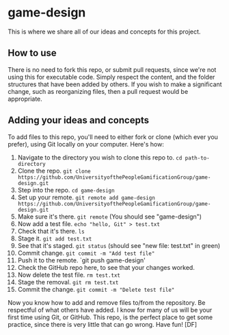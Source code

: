 # game-design
This is where we share all of our ideas and concepts for this project.

## How to use
There is no need to fork this repo, or submit pull requests, since we're not using this for executable code. Simply respect the content, and the folder structures that have been added by others. If you wish to make a significant change, such as reorganizing files, then a pull request would be appropriate.

## Adding your ideas and concepts
To add files to this repo, you'll need to either fork or clone (which ever you prefer), using Git locally on your computer. Here's how:

1. Navigate to the directory you wish to clone this repo to. `cd path-to-directory`
2. Clone the repo. `git clone https://github.com/UniversityofthePeopleGamificationGroup/game-design.git`
3. Step into the repo. `cd game-design`
4. Set up your remote. `git remote add game-design https://github.com/UniversityofthePeopleGamificationGroup/game-design.git`
5. Make sure it's there. `git remote` (You should see "game-design")
6. Now add a test file. `echo "hello, Git" > test.txt`
7. Check that it's there. `ls`
8. Stage it. `git add test.txt`
9. See that it's staged. `git status` (should see "new file: test.txt" in green)
10. Commit change. `git commit -m "Add test file"`
11. Push it to the remote. `git push game-design'
12. Check the GitHub repo here, to see that your changes worked.
13. Now delete the test file. `rm test.txt`
14. Stage the removal. `git rm test.txt`
15. Commit the change. `git commit -m "Delete test file"`

Now you know how to add and remove files to/from the repository. Be respectful of what others have added. I know for many of us will be your first time using Git, or GitHub. This repo, is the perfect place to get some practice, since there is very little that can go wrong. Have fun! [DF]
